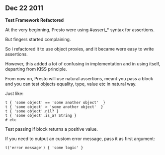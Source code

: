 Dec 22 2011
---

**Test Framework Refactored**

At the very beginning, Presto were using #assert_* syntax for assertions.

But fingers started complaining.

So i refactored it to use object proxies, and it became were easy to write assertions.

However, this added a lot of confusing in implementation and in using itself, departing from KISS principle.

From now on, Presto will use natural assertions, meant you pass a block and you can test objects equality, type, value etc in natural way.

Just like:

    t { 'some object' == 'some another object'  }
    t { 'some object' > 'some another object'  }
    t { 'some object'.nil? }
    t { 'some object'.is_a? String }
    # etc
    
Test passing if block returns a positive value.

If you need to output an custom error message, pass it as first argument:

    t('error message') { 'some logic' }
